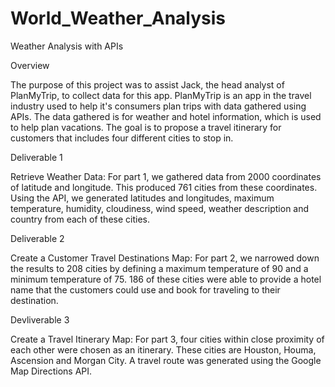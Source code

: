 # World_Weather_Analysis
Weather Analysis with APIs

Overview

The purpose of this project was to assist Jack, the head analyst of PlanMyTrip, to collect data for this app. PlanMyTrip is an app in the travel industry used to help it's consumers plan trips with data gathered using APIs. The data gathered is for weather and hotel information, which is used to help plan vacations. The goal is to propose a travel itinerary for customers that includes four different cities to stop in.

Deliverable 1

Retrieve Weather Data: For part 1, we gathered data from 2000 coordinates of latitude and longitude. This produced 761 cities from these coordinates. Using the API, we generated latitudes and longitudes, maximum temperature, humidity, cloudiness, wind speed, weather description and country from each of these cities.

Deliverable 2

Create a Customer Travel Destinations Map: For part 2, we narrowed down the results to 208 cities by defining a maximum temperature of 90 and a minimum temperature of 75. 186 of these cities were able to provide a hotel name that the customers could use and book for traveling to their destination.

Devliverable 3

Create a Travel Itinerary Map: For part 3, four cities within close proximity of each other were chosen as an itinerary. These cities are Houston, Houma, Ascension and Morgan City. A travel route was generated using the Google Map Directions API.
